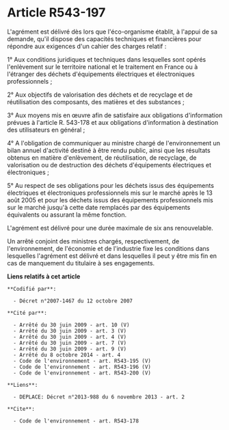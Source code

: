 # Article R543-197

L'agrément est délivré dès lors que l'éco-organisme établit, à l'appui de sa demande, qu'il dispose des capacités techniques
et financières pour répondre aux exigences d'un cahier des charges relatif : 

1° Aux conditions juridiques et techniques dans lesquelles sont opérés l'enlèvement sur le territoire national et le
traitement en France ou à l'étranger des déchets d'équipements électriques et électroniques professionnels ; 

2° Aux objectifs de valorisation des déchets et de recyclage et de réutilisation des composants, des matières et des
substances ; 

3° Aux moyens mis en œuvre afin de satisfaire aux obligations d'information prévues à l'article R. 543-178 et aux obligations
d'information à destination des utilisateurs en général ; 

4° A l'obligation de communiquer au ministre chargé de l'environnement un bilan annuel d'activité destiné à être rendu
public, ainsi que les résultats obtenus en matière d'enlèvement, de réutilisation, de recyclage, de valorisation ou de
destruction des déchets d'équipements électriques et électroniques ; 

5° Au respect de ses obligations pour les déchets issus des équipements électriques et électroniques professionnels mis sur
le marché après le 13 août 2005 et pour les déchets issus des équipements professionnels mis sur le marché jusqu'à cette date
remplacés par des équipements équivalents ou assurant la même fonction. 

L'agrément est délivré pour une durée maximale de six ans renouvelable. 

Un arrêté conjoint des ministres chargés, respectivement, de l'environnement, de l'économie et de l'industrie fixe les
conditions dans lesquelles l'agrément est délivré et dans lesquelles il peut y être mis fin en cas de manquement du titulaire
à ses engagements.

**Liens relatifs à cet article**

	**Codifié par**:

	  - Décret n°2007-1467 du 12 octobre 2007

	**Cité par**:

	  - Arrêté du 30 juin 2009 - art. 10 (V)
	  - Arrêté du 30 juin 2009 - art. 3 (V)
	  - Arrêté du 30 juin 2009 - art. 4 (V)
	  - Arrêté du 30 juin 2009 - art. 7 (V)
	  - Arrêté du 30 juin 2009 - art. 9 (V)
	  - Arrêté du 8 octobre 2014 - art. 4
	  - Code de l'environnement - art. R543-195 (V)
	  - Code de l'environnement - art. R543-196 (V)
	  - Code de l'environnement - art. R543-200 (V)

	**Liens**:

	  - DEPLACE: Décret n°2013-988 du 6 novembre 2013 - art. 2

	**Cite**:

	  - Code de l'environnement - art. R543-178
